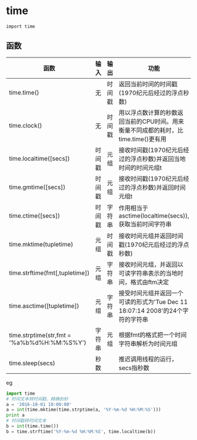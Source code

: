 # time

```
import time
```

## 函数

| 函数                                        | 输入   | 输出   | 功能                                                         |
| ------------------------------------------- | ------ | ------ | ------------------------------------------------------------ |
| time.time()                                 | 无     | 时间戳 | 返回当前时间的时间戳(1970纪元后经过的浮点秒数)               |
| time.clock()                                | 无     | 时间戳 | 用以浮点数计算的秒数返回当前的CPU时间。用来衡量不同成都的耗时，比time.time()更有用 |
| time.localtime([secs])                      | 时间戳 | 元组   | 接收时间戳(1970纪元后经过的浮点秒数)并返回当地时间的时间元组t |
| time.gmtime([secs])                         | 时间戳 | 元组   | 接收时间戳(1970纪元后经过的浮点秒数)并返回时间元组t          |
| time.ctime([secs])                          | 时间戳 | 字符串 | 作用相当于asctime(localtime(secs)),获取当前时间字符串        |
| time.mktime(tupletime)                      | 元组   | 时间戳 | 接收时间元组并返回时间戳(1970纪元后经过的浮点秒数)           |
| time.strftime(fmt[,tupletime])              | 元组   | 字符串 | 接收时间元组，并返回以可读字符串表示的当地时间，格式由ftm决定 |
| time.asctime([tupletime])                   | 元组   | 字符串 | 接受时间元组并返回一个可读的形式为'Tue Dec 11 18:07:14 2008'的24个字符的字符串 |
| time.strptime(str,fmt = '%a%b%d%H:%M:%S%Y') | 字符串 | 元组   | 根据fmt的格式把一个时间字符串解析为时间元组                  |
| time.sleep(secs)                            | 秒数   |        | 推迟调用线程的运行，secs指秒数                               |

eg

```python
import time
# 时间文本转时间戳，精确到秒
a = '2016-10-01 10:00:00'
a = int(time.mktime(time.strptime(a, '%Y-%m-%d %H:%M:%S')))
print a
# 时间戳转时间文本
b = int(time.time())
b = time.strftime('%Y-%m-%d %H:%M:%S', time.localtime(b))
```

